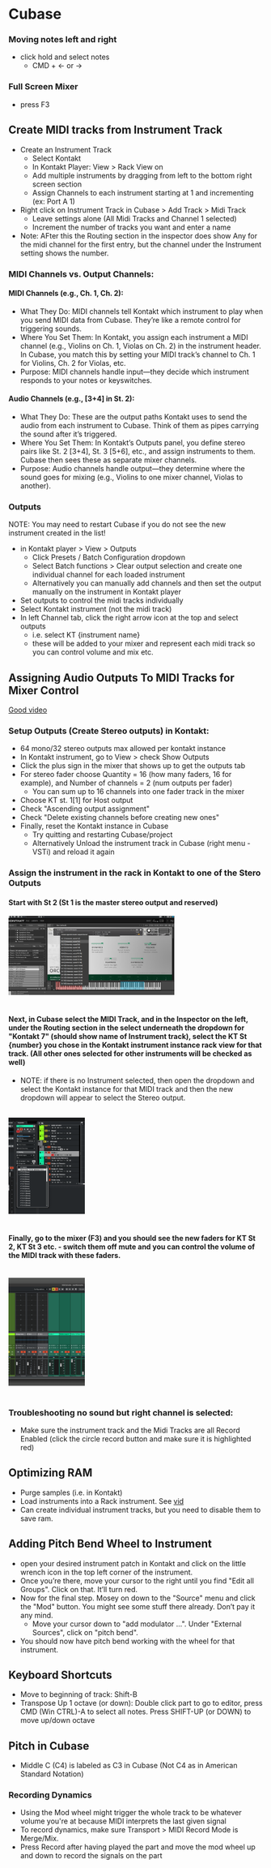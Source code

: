 # Cubase

### Moving notes left and right

- click hold and select notes
  - CMD + <- or ->

### Full Screen Mixer

- press F3

## Create MIDI tracks from Instrument Track

- Create an Instrument Track
  - Select Kontakt
  - In Kontakt Player: View > Rack View on
  - Add multiple instruments by dragging from left to the bottom right screen section
  - Assign Channels to each instrument starting at 1 and incrementing (ex: Port A 1)
- Right click on Instrument Track in Cubase > Add Track > Midi Track
  - Leave settings alone (All Midi Tracks and Channel 1 selected)
  - Increment the number of tracks you want and enter a name
- Note: AFter this the Routing section in the inspector does show Any for the midi channel for the first entry, but the channel under the Instrument setting shows the number.

### MIDI Channels vs. Output Channels:

#### MIDI Channels (e.g., Ch. 1, Ch. 2):

- What They Do: MIDI channels tell Kontakt which instrument to play when you send MIDI data from Cubase. They’re like a remote control for triggering sounds.
- Where You Set Them: In Kontakt, you assign each instrument a MIDI channel (e.g., Violins on Ch. 1, Violas on Ch. 2) in the instrument header. In Cubase, you match this by setting your MIDI track’s channel to Ch. 1 for Violins, Ch. 2 for Violas, etc.
- Purpose: MIDI channels handle input—they decide which instrument responds to your notes or keyswitches.

#### Audio Channels (e.g., [3+4] in St. 2):

- What They Do: These are the output paths Kontakt uses to send the audio from each instrument to Cubase. Think of them as pipes carrying the sound after it’s triggered.
- Where You Set Them: In Kontakt’s Outputs panel, you define stereo pairs like St. 2 [3+4], St. 3 [5+6], etc., and assign instruments to them. Cubase then sees these as separate mixer channels.
- Purpose: Audio channels handle output—they determine where the sound goes for mixing (e.g., Violins to one mixer channel, Violas to another).

### Outputs

NOTE: You may need to restart Cubase if you do not see the new instrument created in the list!

- in Kontakt player > View > Outputs
  - Click Presets / Batch Configuration dropdown
  - Select Batch functions > Clear output selection and create one individual channel for each loaded instrument
  - Alternatively you can manually add channels and then set the output manually on the instrument in Kontakt player
- Set outputs to control the midi tracks individually
- Select Kontakt instrument (not the midi track)
- In left Channel tab, click the right arrow icon at the top and select outputs
  - i.e. select KT {instrument name}
  - these will be added to your mixer and represent each midi track so you can control volume and mix etc.

## Assigning Audio Outputs To MIDI Tracks for Mixer Control

[Good video](https://www.youtube.com/watch?v=KzW-vhu0p2k)

### Setup Outputs (Create Stereo outputs) in Kontakt:

- 64 mono/32 stereo outputs max allowed per kontakt instance
- In Kontakt instrument, go to View > check Show Outputs
- Click the plus sign in the mixer that shows up to get the outputs tab
- For stereo fader choose Quantity = 16 (how many faders, 16 for example), and Number of channels = 2 (num outputs per fader)
  - You can sum up to 16 channels into one fader track in the mixer
- Choose KT st. 1[1] for Host output
- Check "Ascending output assignment"
- Check "Delete existing channels before creating new ones"
- Finally, reset the Kontakt instance in Cubase
  - Try quitting and restarting Cubase/project
  - Alternatively Unload the instrument track in Cubase (right menu - VSTi) and reload it again

### Assign the instrument in the rack in Kontakt to one of the Stero Outputs

#### Start with St 2 (St 1 is the master stereo output and reserved)

<img src="./img/assign_kontakt_instr_output.png" width="65%" height="65%" />
<br>
<br>

#### Next, in Cubase select the MIDI Track, and in the Inspector on the left, under the Routing section in the select underneath the dropdown for "Kontakt 7" (should show name of Instrument track), select the KT St {number} you chose in the Kontakt instrument instance rack view for that track. (All other ones selected for other instruments will be checked as well)

- NOTE: if there is no Instrument selected, then open the dropdown and select the Kontakt instance for that MIDI track and then the new dropdown will appear to select the Stereo output.

<br>
<img src="./img/assign_cubase_track_output.png" width="30%" height="30%" />
<br>
<br>

#### Finally, go to the mixer (F3) and you should see the new faders for KT St 2, KT St 3 etc. - switch them off mute and you can control the volume of the MIDI track with these faders.

<br>
<img src="./img/mixer_after_cubase_assign_output.png" width="30%" height="30%"/>
<br>
<br>

### Troubleshooting no sound but right channel is selected:

- Make sure the instrument track and the Midi Tracks are all Record Enabled (click the circle record button and make sure it is highlighted red)

## Optimizing RAM

- Purge samples (i.e. in Kontakt)
- Load instruments into a Rack instrument. See [vid](https://www.udemy.com/course/cubase-complete-course/learn/lecture/34818318#notes)
- Can create individual instrument tracks, but you need to disable them to save ram.

## Adding Pitch Bend Wheel to Instrument

- open your desired instrument patch in Kontakt and click on the little wrench icon in the top left corner of the instrument.
- Once you’re there, move your cursor to the right until you find "Edit all Groups". Click on that. It’ll turn red.
- Now for the final step. Mosey on down to the "Source" menu and click the "Mod" button. You might see some stuff there already. Don’t pay it any mind.
  - Move your cursor down to "add modulator ...". Under "External Sources", click on "pitch bend".
- You should now have pitch bend working with the wheel for that instrument.

## Keyboard Shortcuts

- Move to beginning of track: Shift-B
- Transpose Up 1 octave (or down): Double click part to go to editor, press CMD (Win CTRL)-A to select all notes. Press SHIFT-UP (or DOWN) to move up/down octave

## Pitch in Cubase

- Middle C (C4) is labeled as C3 in Cubase (Not C4 as in American Standard Notation)

### Recording Dynamics

- Using the Mod wheel might trigger the whole track to be whatever volume you're at because MIDI interprets the last given signal
- To record dynamics, make sure Transport > MIDI Record Mode is Merge/Mix.
- Press Record after having played the part and move the mod wheel up and down to record the signals on the part
